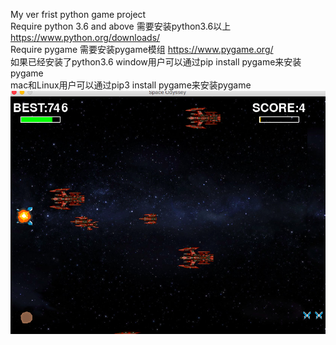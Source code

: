 My ver frist python game  project      
Require python 3.6 and above 需要安装python3.6以上 https://www.python.org/downloads/        
Require pygame 需要安装pygame模组 https://www.pygame.org/        
如果已经安装了python3.6 window用户可以通过pip install pygame来安装pygame            
mac和Linux用户可以通过pip3 install pygame来安装pygame           
![example](https://github.com/einsteinfantasy/Space-shooting-game-with-pygame/blob/master/example.png)
